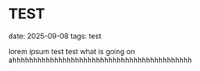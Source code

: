 # TEST
date: 2025-09-08
tags: test

lorem ipsum
test
test
what is going on
ahhhhhhhhhhhhhhhhhhhhhhhhhhhhhhhhhhhhhhhhhhh
